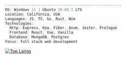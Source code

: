 ```ts
-----------------------------------------------------
OS: Windows 11 | Ubuntu 20.04.3 LTS
Location: California, USA
Languages: JS, TS, Go, Rust, Nim
Technologies:
  Http: Express, Koa, Fiber, Axum, Jester, Prologue
  Frontend: React, Vue, Vanilla
  Database: MongoDB, Postgres
Focus: Full stack web development
```
[![Top Langs](https://github-readme-stats.vercel.app/api/top-langs/?username=ericarthurc&hide=css,html,jinja&theme=transparent)](https://github.com/anuraghazra/github-readme-stats)
